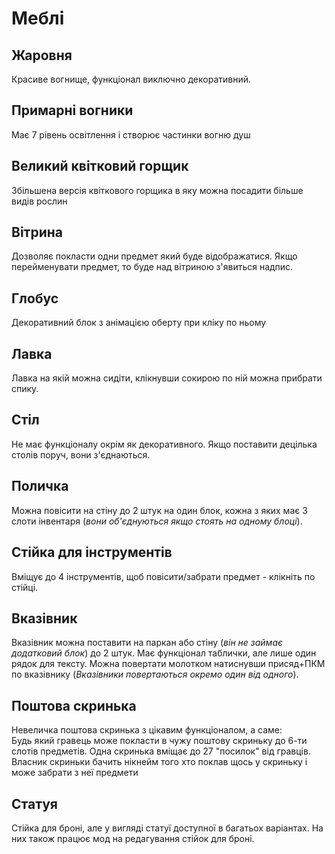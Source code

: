 # Меблі

## Жаровня

Красиве вогнище, функціонал виключно декоративний.

## Примарні вогники

Має 7 рівень освітлення і створює частинки вогню душ

## Великий квітковий горщик

Збільшена версія квіткового горщика в яку можна посадити більше видів рослин

## Вітрина

Дозволяє покласти одни предмет який буде відображатися. Якщо перейменувати предмет, то буде над вітриною з'явиться надпис.

## Глобус

Декоративний блок з анімацією оберту при кліку по ньому

## Лавка

Лавка на якій можна сидіти, клікнувши сокирою по ній можна прибрати спику.

## Стіл

Не має функціоналу окрім як декоративного. Якщо поставити децілька столів поруч, вони з'єднаються.

## Поличка

Можна повісити на стіну до 2 штук на один блок, кожна з яких має 3 слоти інвентаря (*вони об'єднуються якщо стоять на одному блоці*).

## Стійка для інструментів

Вміщує до 4 інструментів, щоб повісити/забрати предмет - клікніть по стійці.

## Вказівник

Вказівник можна поставити на паркан або стіну (*він не займає додатковий блок*) до 2 штук. Має функціонал таблички, але лише один рядок для тексту. Можна повертати молотком натиснувши присяд+ПКМ по вказівнику (*Вказівники повертаються окремо один від одного*).

## Поштова скринька

Невеличка поштова скринька з цікавим функціоналом, а саме:  
Будь який гравець може покласти в чужу поштову скриньку до 6-ти слотів предметів.
Одна скринька вміщає до 27 "посилок" від гравців.  
Власник скриньки бачить нікнейм того хто поклав щось у скриньку і може забрати з неї предмети

## Статуя

Стійка для броні, але у вигляді статуї доступної в багатьох варіантах. На них також працює мод на редагування стійок для броні.

